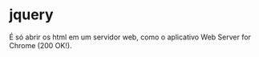 # jquery

É só abrir os html em um servidor web, como o aplicativo Web Server for Chrome (200 OK!).
